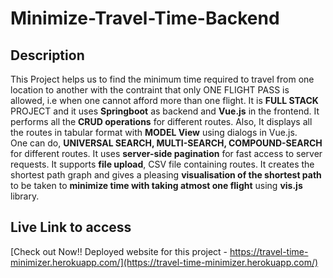 # Minimize-Travel-Time-Backend

## Description

This Project helps us to find the minimum time required to travel from one location to another with the contraint that only ONE FLIGHT PASS is allowed, i.e when one cannot afford more than one flight. 
It is **FULL STACK** PROJECT and it uses **Springboot** as backend and **Vue.js** in the frontend. It performs all the **CRUD operations** for different routes. Also, It displays all the routes in tabular format with **MODEL View** using dialogs in Vue.js.  
One can do, **UNIVERSAL SEARCH, MULTI-SEARCH, COMPOUND-SEARCH** for different routes. It uses **server-side pagination** for fast access to server requests. It supports **file upload**, CSV file containing routes.
It creates the shortest path graph and gives a pleasing **visualisation of the shortest path** to be taken to **minimize time with taking atmost one flight** using **vis.js** library.

## Live Link to access

[Check out Now!! Deployed website for this project - https://travel-time-minimizer.herokuapp.com/](https://travel-time-minimizer.herokuapp.com/)



